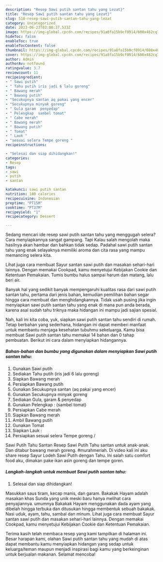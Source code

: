 ```yaml
---
description: "Resep Sawi putih santan tahu yang Lezat}"
title: "Resep Sawi putih santan tahu yang Lezat}"
slug: 510-resep-sawi-putih-santan-tahu-yang-lezat
category: Uncategorized
date: 2023-06-23T03:00:37.533Z
image: https://img-global.cpcdn.com/recipes/91a8fa15b9cf0914/680x482cq70/sawi-putih-santan-tahu-foto-resep-utama.jpg
hideToc: false
enableToc: true
enableTocContent: false
thumbnail: https://img-global.cpcdn.com/recipes/91a8fa15b9cf0914/680x482cq70/sawi-putih-santan-tahu-foto-resep-utama.jpg
cover: https://img-global.cpcdn.com/recipes/91a8fa15b9cf0914/680x482cq70/sawi-putih-santan-tahu-foto-resep-utama.jpg
author: Admin
authorAv: notfound
ratingvalue: 3.7
reviewcount: 11
recipeingredient:
- " Sawi putih"
- " Tahu putih iris jadi 6 lalu goreng"
- " Bawang merah"
- " Bawang putih"
- "Secukupnya santan aq pakai yang encer"
- "Secukupnya minyak goreng"
- " Gula garam  penyedap"
- " Pelengkap  sambel tomat"
- " Cabe merah"
- " Bawang merah"
- " Bawang putih"
- " Tomat"
- " Lauk "
- "sesuai selera Tempe goreng "
recipeinstructions:

- "Selesai dan siap dihidangkan!"
categories:
- Resep
tags:
- sawi
- putih
- santan

katakunci: sawi putih santan 
nutrition: 180 calories
recipecuisine: Indonesian
preptime: "PT15M"
cooktime: "PT37M"
recipeyield: "1"
recipecategory: Dessert

---
```



Sedang mencari ide resep sawi putih santan tahu yang menggugah selera? Cara menyiapkannya sangat gampang. Tapi Kalau salah mengolah maka hasilnya akan hambar dan bahkan tidak sedap. Padahal sawi putih santan tahu yang enak selayaknya memiliki aroma dan cita rasa yang mampu memancing selera kita.


Lihat juga cara membuat Sayur santan sawi putih dan masakan sehari-hari lainnya. Dengan memakai Cookpad, kamu menyetujui Kebijakan Cookie dan Ketentuan Pemakaian. Tumis bumbu halus sampai harum dan matang, lalu beri air.

Banyak hal yang sedikit banyak mempengaruhi kualitas rasa dari sawi putih santan tahu, pertama dari jenis bahan, kemudian pemilihan bahan segar hingga cara membuat dan menghidangkannya. Tidak usah pusing jika ingin menyiapkan sawi putih santan tahu yang enak di mana pun anda berada, karena asal sudah tahu triknya maka hidangan ini mampu jadi sajian spesial.


Nah, kali ini kita coba, yuk, siapkan sawi putih santan tahu sendiri di rumah. Tetap berbahan yang sederhana, hidangan ini dapat memberi manfaat untuk membantu menjaga kesehatan tubuhmu sekeluarga. Kamu bisa membuat Sawi putih santan tahu memakai 14 bahan dan 0 tahap pembuatan. Berikut ini cara dalam menyiapkan hidangannya.

<!--inarticleads1-->

##### Bahan-bahan dan bumbu yang digunakan dalam menyiapkan Sawi putih santan tahu:

1. Gunakan  Sawi putih
1. Sediakan  Tahu putih (iris jadi 6 lalu goreng)
1. Siapkan  Bawang merah
1. Persiapkan  Bawang putih
1. Gunakan Secukupnya santan (aq pakai yang encer)
1. Gunakan Secukupnya minyak goreng
1. Sediakan  Gula, garam &amp; penyedap
1. Gunakan  Pelengkap : (sambel tomat)
1. Persiapkan  Cabe merah
1. Siapkan  Bawang merah
1. Ambil  Bawang putih
1. Gunakan  Tomat
1. Siapkan  Lauk :
1. Persiapkan sesuai selera Tempe goreng /


Sawi Putih Tahu Santan Resep Sawi Putih Tahu santan untuk anak-anak. Dan ditabur bawang merah goreng. #murahmeriah. Di video kali ini aku share resep Sayur Lodeh Sawi Putih dengan Tahu. Ini salah satu comfort food aku, dimakan pake ikan asin goreng dan tempe goren. 

<!--inarticleads2-->

##### Langkah-langkah untuk membuat Sawi putih santan tahu:


1. Selesai dan siap dihidangkan!

Masukkan saus tiram, kecap manis, dan garam. Bakakak Hayam adalah masakan khas Sunda yang unik meski baru hanya melihat cara penyajiannya. umumnya Bakakak Hayam menggunakan dada ayam yang dibelah hingga terbuka dan ditusukan hingga membentuk sebuah bakakak. Nasi uduk, ayam, tahu, sambal dan minum. Lihat juga cara membuat Sayur santan sawi putih dan masakan sehari-hari lainnya. Dengan memakai Cookpad, kamu menyetujui Kebijakan Cookie dan Ketentuan Pemakaian. 

Terima kasih telah membaca resep yang kami tampilkan di halaman ini. Besar harapan kami, olahan Sawi putih santan tahu yang mudah di atas dapat membantu kamu menyiapkan hidangan yang sedap untuk keluarga/teman maupun menjadi inspirasi bagi kamu yang berkeinginan untuk berjualan makanan. Selamat mencoba!
